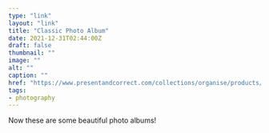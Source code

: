 ```yaml
---
type: "link"
layout: "link"
title: "Classic Photo Album"
date: 2021-12-31T02:44:00Z
draft: false
thumbnail: ""
image: ""
alt: ""
caption: ""
href: "https://www.presentandcorrect.com/collections/organise/products/classic-photo-album#"
tags:
- photography
---
```


Now these are some beautiful photo albums!

